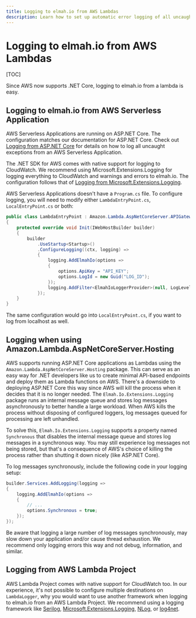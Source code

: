 ```yaml
---
title: Logging to elmah.io from AWS Lambdas
description: Learn how to set up automatic error logging of all uncaught errors inside AWS Lambdas. Use elmah.io to monitor your serverless environments.
---
```


# Logging to elmah.io from AWS Lambdas

[TOC]

Since AWS now supports .NET Core, logging to elmah.io from a lambda is easy.

## Logging to elmah.io from AWS Serverless Application

AWS Serverless Applications are running on ASP.NET Core. The configuration matches our documentation for ASP.NET Core. Check out [Logging from ASP.NET Core](logging-to-elmah-io-from-aspnet-core.md) for details on how to log all uncaught exceptions from an AWS Serverless Application.

The .NET SDK for AWS comes with native support for logging to CloudWatch. We recommend using Microsoft.Extensions.Logging for logging everything to CloudWatch and warnings and errors to elmah.io. The configuration follows that of [Logging from Microsoft.Extensions.Logging](logging-to-elmah-io-from-microsoft-extensions-logging.md).

AWS Serverless Applications doesn't have a `Program.cs` file. To configure logging, you will need to modify either `LambdaEntryPoint.cs`, `LocalEntryPoint.cs` or both:

```csharp
public class LambdaEntryPoint : Amazon.Lambda.AspNetCoreServer.APIGatewayProxyFunction
{
    protected override void Init(IWebHostBuilder builder)
    {
        builder
            .UseStartup<Startup>()
            .ConfigureLogging((ctx, logging) =>
            {
                logging.AddElmahIo(options =>
                {
                    options.ApiKey = "API_KEY";
                    options.LogId = new Guid("LOG_ID");
                });
                logging.AddFilter<ElmahIoLoggerProvider>(null, LogLevel.Warning);
            });
    }
}
```

The same configuration would go into `LocalEntryPoint.cs`, if you want to log from localhost as well.

## Logging when using Amazon.Lambda.AspNetCoreServer.Hosting

AWS supports running ASP.NET Core applications as Lambdas using the `Amazon.Lambda.AspNetCoreServer.Hosting` package. This can serve as an easy way for .NET developers like us to create minimal API-based endpoints and deploy them as Lambda functions on AWS. There's a downside to deploying ASP.NET Core this way since AWS will kill the process when it decides that it is no longer needed. The `Elmah.Io.Extensions.Logging` package runs an internal message queue and stores log messages asynchronously to better handle a large workload. When AWS kills the process without disposing of configured loggers, log messages queued for processing are left unhandled.

To solve this, `Elmah.Io.Extensions.Logging` supports a property named `Synchronous` that disables the internal message queue and stores log messages in a synchronous way. You may still experience log messages not being stored, but that's a consequence of AWS's choice of killing the process rather than shutting it down nicely (like ASP.NET Core).

To log messages synchronously, include the following code in your logging setup:

```csharp
builder.Services.AddLogging(logging =>
{
    logging.AddElmahIo(options =>
    {
        // ...
        options.Synchronous = true;
    });
});
```

Be aware that logging a large number of log messages synchronously, may slow down your application and/or cause thread exhaustion. We recommend only logging errors this way and not debug, information, and similar.

## Logging from AWS Lambda Project

AWS Lambda Project comes with native support for CloudWatch too. In our experience, it's not possible to configure multiple destinations on `LambdaLogger`, why you would want to use another framework when logging to elmah.io from an AWS Lambda Project. We recommend using a logging framework like [Serilog](logging-to-elmah-io-from-serilog.md), [Microsoft.Extensions.Logging](logging-to-elmah-io-from-microsoft-extensions-logging.md), [NLog](logging-to-elmah-io-from-nlog.md), or [log4net](logging-to-elmah-io-from-log4net.md).